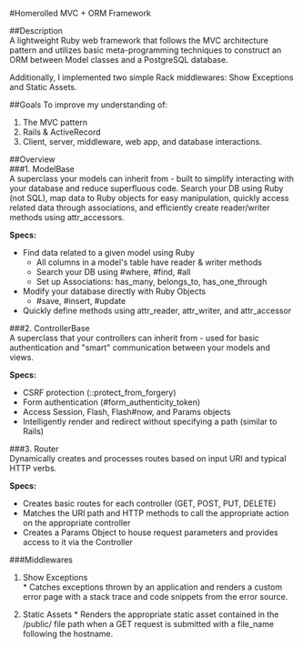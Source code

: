 #Homerolled MVC + ORM Framework

##Description  
A lightweight Ruby web framework that follows the MVC architecture pattern and utilizes basic meta-programming techniques to construct an ORM between Model classes and a PostgreSQL database.

Additionally, I implemented two simple Rack middlewares: Show Exceptions and Static Assets.

##Goals
To improve my understanding of:
 1. The MVC pattern
 2. Rails & ActiveRecord
 3. Client, server, middleware, web app, and database interactions.

##Overview  
###1. ModelBase  
   A superclass your models can inherit from - built to simplify interacting with your database and reduce superfluous code. Search your DB using Ruby (not SQL), map data to Ruby objects for easy manipulation, quickly access related data through associations, and efficiently create reader/writer methods using attr_accessors.

   **Specs:**  
   * Find data related to a given model using Ruby
     * All columns in a model's table have reader & writer methods
     * Search your DB using #where, #find, #all
     * Set up Associations: has_many, belongs_to, has_one_through
   * Modify your database directly with Ruby Objects
     * #save, #insert, #update
   * Quickly define methods using attr_reader, attr_writer, and attr_accessor

###2. ControllerBase  
   A superclass that your controllers can inherit from - used for basic authentication and "smart" communication between your models and views.

   **Specs:**  
   * CSRF protection (::protect_from_forgery)
   * Form authentication (#form_authenticity_token)
   * Access Session, Flash, Flash#now, and Params objects
   * Intelligently render and redirect without specifying a path (similar to Rails)

###3. Router  
   Dynamically creates and processes routes based on input URI and typical HTTP verbs.

   **Specs:**   
   * Creates basic routes for each controller (GET, POST, PUT, DELETE)
   * Matches the URI path and HTTP methods to call the appropriate action on the appropriate controller
   * Creates a Params Object to house request parameters and provides access to it via the Controller

###Middlewares  
   1. Show Exceptions  
    * Catches exceptions thrown by an application and renders a custom error page with a stack trace and code snippets from the error source.

   2. Static Assets
    * Renders the appropriate static asset contained in the /public/ file path when a GET request is submitted with a file_name following the hostname.
